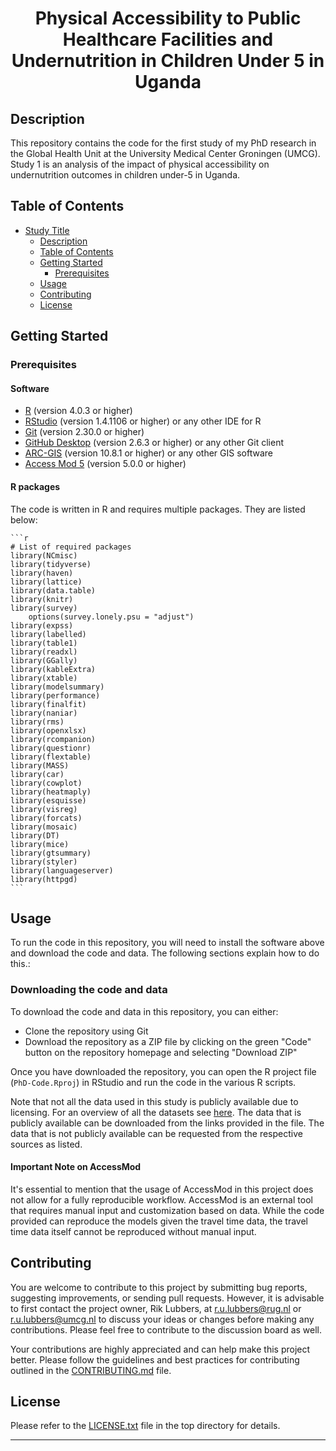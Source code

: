<div align="center">
    <h1>Physical Accessibility to Public Healthcare Facilities and Undernutrition in Children Under 5 in Uganda</h1>
</div>

## Description

This repository contains the code for the first study of my PhD research in the Global Health Unit at the University Medical Center Groningen (UMCG). Study 1 is an analysis of the impact of physical accessibility on undernutrition outcomes in children under-5 in Uganda.

## Table of Contents

- [Study Title](physical-accessibility-to-public-healthcare-facilities-and-undernutrition-in-children-under-5-in-uganda)
  - [Description](#description)
  - [Table of Contents](#table-of-contents)
  - [Getting Started](#getting-started)
    - [Prerequisites](#prerequisites)
  - [Usage](#usage)
  - [Contributing](#contributing)
  - [License](#license)

## Getting Started

### Prerequisites

#### Software

- [R](https://www.r-project.org/) (version 4.0.3 or higher)
- [RStudio](https://rstudio.com/) (version 1.4.1106 or higher) or any other IDE for R
- [Git](https://git-scm.com/) (version 2.30.0 or higher)
- [GitHub Desktop](https://desktop.github.com/) (version 2.6.3 or higher) or any other Git client
- [ARC-GIS](https://www.arcgis.com/index.html) (version 10.8.1 or higher) or any other GIS software
- [Access Mod 5](https://www.accessmod.org/) (version 5.0.0 or higher)

#### R packages

The code is written in R and requires multiple packages. They are listed below:

    ```r
    # List of required packages
    library(NCmisc)
    library(tidyverse)
    library(haven)
    library(lattice)
    library(data.table)
    library(knitr)
    library(survey)
        options(survey.lonely.psu = "adjust")
    library(expss)
    library(labelled)
    library(table1)
    library(readxl)
    library(GGally)
    library(kableExtra)
    library(xtable)
    library(modelsummary)
    library(performance)
    library(finalfit)
    library(naniar)
    library(rms)
    library(openxlsx)
    library(rcompanion)
    library(questionr)
    library(flextable)
    library(MASS)
    library(car)
    library(cowplot)
    library(heatmaply)
    library(esquisse)
    library(visreg)
    library(forcats)
    library(mosaic)
    library(DT)
    library(mice)
    library(gtsummary)
    library(styler)
    library(languageserver)
    library(httpgd)
    ```

## Usage

To run the code in this repository, you will need to install the software above and download the code and data. The following sections explain how to do this.:

### Downloading the code and data

To download the code and data in this repository, you can either:

- Clone the repository using Git
- Download the repository as a ZIP file by clicking on the green "Code" button on the repository homepage and selecting "Download ZIP"

Once you have downloaded the repository, you can open the R project file (`PhD-Code.Rproj`) in RStudio and run the code in the various R scripts.

Note that not all the data used in this study is publicly available due to licensing. For an overview of all the datasets see [here](https://github.com/RikLubbers/PhD-Code/blob/main/Study_1/Data_and_Documentation/Data_overview.md). The data that is publicly available can be downloaded from the links provided in the file. The data that is not publicly available can be requested from the respective sources as listed.

#### Important Note on AccessMod

It's essential to mention that the usage of AccessMod in this project does not allow for a fully reproducible workflow. AccessMod is an external tool that requires manual input and customization based on data. While the code provided can reproduce the models given the travel time data, the travel time data itself cannot be reproduced without manual input.

## Contributing

You are welcome to contribute to this project by submitting bug reports, suggesting improvements, or sending pull requests. However, it is advisable to first contact the project owner, Rik Lubbers, at [r.u.lubbers@rug.nl](mailto:r.u.lubbers@rug.nl) or [r.u.lubbers@umcg.nl](mailto:r.u.lubbers@umcg.nl) to discuss your ideas or changes before making any contributions. Please feel free to contribute to the discussion board as well.

Your contributions are highly appreciated and can help make this project better. Please follow the guidelines and best practices for contributing outlined in the [CONTRIBUTING.md](https://github.com/RikLubbers/HealthAccess_NutriU5_UG/blob/4f03fbe93490262967f4b1f9b1142eff9e4036d4/CONTRIBUTING.md) file.

## License

Please refer to the [LICENSE.txt](https://github.com/RikLubbers/HealthAccess_NutriU5_UG/blob/4f03fbe93490262967f4b1f9b1142eff9e4036d4/LICENSE.txt) file in the top directory for details.

---
